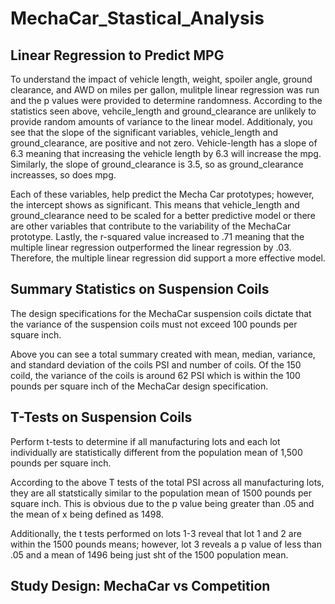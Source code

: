 # MechaCar_Stastical_Analysis

## Linear Regression to Predict MPG

To understand the impact of vehicle length, weight, spoiler angle, ground clearance, and AWD on miles per gallon, mulitple linear regression was run and the p values were provided to determine randomness. According to the statistics seen above, vehcile_length and ground_clearance are unlikely to provide random amounts of variance to the linear model. Additionaly, you see that the slope of the significant variables, vehicle_length and ground_clearance, are positive and not zero. Vehicle-length has a slope of 6.3 meaning that increasing the vehicle length by 6.3 will increase the mpg. Similarly, the slope of ground_clearance is 3.5, so as ground_clearance increasses, so does mpg.

Each of these variables, help predict the Mecha Car prototypes; however, the intercept shows as significant. This means that vehicle_length and ground_clearance need to be scaled for a better predictive model or there are other variables that contribute to the variability of the MechaCar prototype. Lastly, the r-squared value increased to .71 meaning that the multiple linear regression outperformed the linear regression by .03. Therefore, the multiple linear regression did support a more effective model.

## Summary Statistics on Suspension Coils
The design specifications for the MechaCar suspension coils dictate that the variance of the suspension coils must not exceed 100 pounds per square inch.

Above you can see a total summary created with mean, median, variance, and standard deviation of the coils PSI and number of coils. Of the 150 coild, the variance of the coils is around 62 PSI which is within the 100 pounds per square inch of the MechaCar design specification.

## T-Tests on Suspension Coils
Perform t-tests to determine if all manufacturing lots and each lot individually are statistically different from the population mean of 1,500 pounds per square inch.

According to the above T tests of the total PSI across all manufacturing lots, they are all statstically similar to the population mean of 1500 pounds per square inch. This is obvious due to the p value being greater than .05 and the mean of x being defined as 1498.

Additionally, the t tests performed on lots 1-3 reveal that lot 1 and 2 are within the 1500 pounds means; however, lot 3 reveals a p value of less than .05 and a mean of 1496 being just sht of the 1500 population mean.

## Study Design: MechaCar vs Competition
